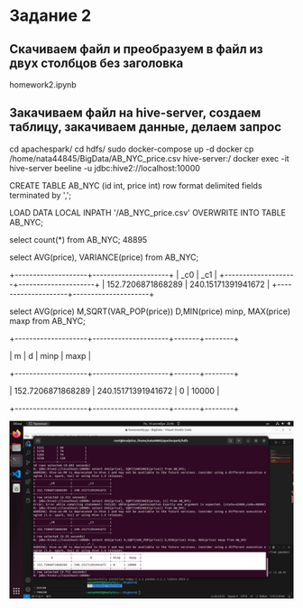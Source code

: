 # Задание 2
## Скачиваем файл и преобразуем в файл из двух столбцов без заголовка

homework2.ipynb

## Закачиваем файл на hive-server, создаем таблицу, закачиваем данные, делаем запрос

cd apachespark/
cd hdfs/
sudo docker-compose up -d
docker cp /home/nata44845/BigData/AB_NYC_price.csv hive-server:/
docker exec -it hive-server beeline -u jdbc:hive2://localhost:10000

CREATE TABLE AB_NYC (id int, price int) row format delimited fields terminated by ',';

LOAD DATA LOCAL INPATH '/AB_NYC_price.csv' OVERWRITE INTO TABLE AB_NYC;

select count(*) from AB_NYC;
48895


select AVG(price), VARIANCE(price) from AB_NYC;

+--------------------+---------------------+
|        _c0         |         _c1         |
+--------------------+---------------------+
| 152.7206871868289  | 240.15171391941672  |
+--------------------+---------------------+

select AVG(price) M,SQRT(VAR_POP(price)) D,MIN(price) minp, MAX(price) maxp from AB_NYC;

+--------------------+---------------------+-------+--------+

|         m          |          d          | minp  |  maxp  |

+--------------------+---------------------+-------+--------+

| 152.7206871868289  | 240.15171391941672  | 0     | 10000  |

+--------------------+---------------------+-------+--------+

![hive](vb.png)